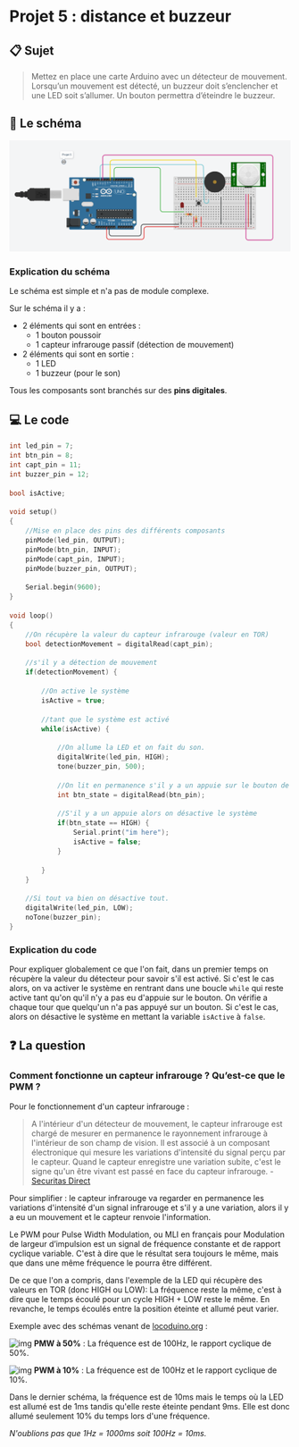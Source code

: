 # Projet 5 : distance et buzzeur

## :clipboard: Sujet

> Mettez en place une carte Arduino avec un détecteur de mouvement. Lorsqu’un mouvement est détecté, un buzzeur doit s’enclencher et une LED soit s’allumer.​ Un bouton permettra d’éteindre le buzzeur.​

## :electric_plug: Le schéma

![image5](./image-5.png)

### Explication du schéma

Le schéma est simple et n'a pas de module complexe. 

Sur le schéma il y a :

- 2 éléments qui sont en entrées :
    - 1 bouton poussoir
    - 1 capteur infrarouge passif (détection de mouvement)
- 2 éléments qui sont en sortie :
    - 1 LED
    - 1 buzzeur (pour le son)

Tous les composants sont branchés sur des **pins digitales**.

## :computer: Le code

```c++
int led_pin = 7;
int btn_pin = 8;
int capt_pin = 11;
int buzzer_pin = 12;

bool isActive;

void setup()
{
    //Mise en place des pins des différents composants
    pinMode(led_pin, OUTPUT);
    pinMode(btn_pin, INPUT);
    pinMode(capt_pin, INPUT);
    pinMode(buzzer_pin, OUTPUT);
    
    Serial.begin(9600);
}

void loop()
{
    //On récupère la valeur du capteur infrarouge (valeur en TOR)
    bool detectionMovement = digitalRead(capt_pin); 

    //s'il y a détection de mouvement
    if(detectionMovement) {

        //On active le système
        isActive = true;

        //tant que le système est activé
        while(isActive) {
            
            //On allume la LED et on fait du son.
            digitalWrite(led_pin, HIGH);
            tone(buzzer_pin, 500);
            
            //On lit en permanence s'il y a un appuie sur le bouton de désactivation du système
            int btn_state = digitalRead(btn_pin);
            
            //S'il y a un appuie alors on désactive le système
            if(btn_state == HIGH) {
                Serial.print("im here");
                isActive = false;
            }
            
        }
    }

    //Si tout va bien on désactive tout.
    digitalWrite(led_pin, LOW);
    noTone(buzzer_pin);
}
```

### Explication du code

Pour expliquer globalement ce que l'on fait, dans un premier temps on récupère la valeur du détecteur pour savoir s'il est activé. Si c'est le cas alors, on va activer le système en rentrant dans une boucle ``while`` qui reste active tant qu'on qu'il n'y a pas eu d'appuie sur le bouton. On vérifie a chaque tour que quelqu'un n'a pas appuyé sur un bouton. Si c'est le cas, alors on désactive le système en mettant la variable `isActive` à ``false``.

## :question: La question

### Comment fonctionne un capteur infrarouge ? Qu’est-ce que le PWM ?​

Pour le fonctionnement d'un capteur infrarouge : 

> A l'intérieur d'un détecteur de mouvement, le capteur infrarouge est chargé de mesurer en permanence le rayonnement infrarouge à l'intérieur de son champ de vision. Il est associé à un composant électronique qui mesure les variations d'intensité du signal perçu par le capteur. Quand le capteur enregistre une variation subite, c'est le signe qu'un être vivant est passé en face du capteur infrarouge. - [Securitas Direct](https://www.securitasdirect.fr/mag-securite/systeme-d-alarme/composants/alarme-coeur-du-systeme/fonctionnement-d-un-capteur-infrarouge)

Pour simplifier : le capteur infrarouge va regarder en permanence les variations d'intensité d'un signal infrarouge et s'il y a une variation, alors il y a eu un mouvement et le capteur renvoie l'information.

Le PWM pour Pulse Width Modulation, ou MLI en français pour Modulation de largeur d’impulsion est un signal de fréquence constante et de rapport cyclique variable. C'est à dire que le résultat sera toujours le même, mais que dans une même fréquence le pourra être différent.

De ce que l'on a compris, dans l'exemple de la LED qui récupère des valeurs en TOR (donc HIGH ou LOW): La fréquence reste la même, c'est à dire que le temps écoulé pour un cycle HIGH + LOW reste le même. En revanche, le temps écoulés entre la position éteinte et allumé peut varier. 

Exemple avec des schémas venant de [locoduino.org](https://www.locoduino.org/spip.php?article47#nb3) :

![img](https://www.locoduino.org/local/cache-vignettes/L610xH173/pwm50-6e745.png?1548598522)
**PMW à 50%** : La fréquence est de 100Hz, le rapport cyclique de 50%.

![img](https://www.locoduino.org/local/cache-vignettes/L610xH173/pwm50-6e745.png?1548598522)
**PWM à 10%** : La fréquence est de 100Hz et le rapport cyclique de 10%. 

Dans le dernier schéma, la fréquence est de 10ms mais le temps où la LED est allumé est de 1ms tandis qu'elle reste éteinte pendant 9ms. Elle est donc allumé seulement 10% du temps lors d'une fréquence.

*N'oublions pas que 1Hz = 1000ms soit 100Hz = 10ms.*






